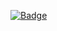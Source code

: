 [![Badge](https://travis-ci.org/boisgera/reveal-js-demo.svg?branch=master)](https://travis-ci.org/boisgera/reveal-js-demo)
